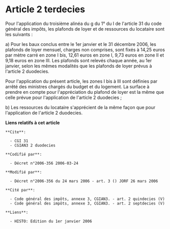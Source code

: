 # Article 2 terdecies

Pour l'application du troisième alinéa du g du 1° du I de l'article 31 du code général des impôts, les plafonds de loyer et
de ressources du locataire sont les suivants :

a) Pour les baux conclus entre le 1er janvier et le 31 décembre 2006, les plafonds de loyer mensuel, charges non comprises,
sont fixés à 14,25 euros par mètre carré en zone I bis, 12,61 euros en zone I, 9,73 euros en zone II et 9,18 euros en zone
III. Les plafonds sont relevés chaque année, au 1er janvier, selon les mêmes modalités que les plafonds de loyer prévus à
l'article 2 duodecies.

Pour l'application du présent article, les zones I bis à III sont définies par arrêté des ministres chargés du budget et du
logement. La surface à prendre en compte pour l'appréciation du plafond de loyer est la même que celle prévue pour
l'application de l'article 2 duodecies ;

b) Les ressources du locataire s'apprécient de la même façon que pour l'application de l'article 2 duodecies.

**Liens relatifs à cet article**

	**Cite**:

	  - CGI 31
	  - CGIAN3 2 duodecies

	**Codifié par**:

	  - Décret n°2006-356 2006-03-24

	**Modifié par**:

	  - Décret n°2006-356 du 24 mars 2006 - art. 3 () JORF 26 mars 2006

	**Cité par**:

	  - Code général des impôts, annexe 3, CGIAN3. - art. 2 quindecies (V)
	  - Code général des impôts, annexe 3, CGIAN3. - art. 2 septdecies (V)

	**Liens**:

	  - HISTO: Edition du 1er janvier 2006

